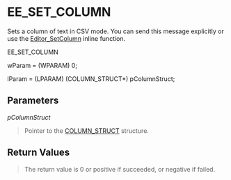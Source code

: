 # EE\_SET\_COLUMN

Sets a column of text in CSV mode. You can send this message explicitly or use the
[Editor\_SetColumn](../macro/editor_setcolumn) inline function.

EE\_SET\_COLUMN

wParam = (WPARAM) 0;

lParam = (LPARAM) (COLUMN\_STRUCT\*) pColumnStruct;

## Parameters

_pColumnStruct_

> Pointer to the [COLUMN\_STRUCT](../structure/column_struct) structure.

## Return Values

> The return value is 0 or positive if succeeded, or negative if failed.
